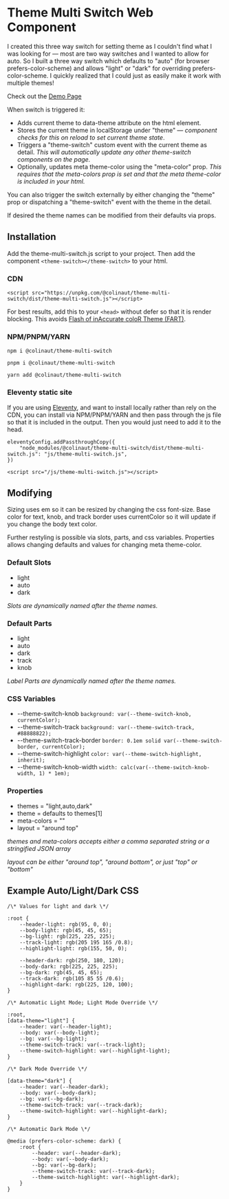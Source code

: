 # Theme Multi Switch Web Component

I created this three way switch for setting theme as I couldn't find what I was looking for — most are two way switches and I wanted to allow for auto. So I built a three way switch which defaults to "auto" (for browser prefers-color-scheme) and allows "light" or "dark" for overriding prefers-color-scheme. I quickly realized that I could just as easily make it work with multiple themes!

Check out the [Demo Page](https://colinaut.github.io/theme-multi-switch/)

When switch is triggered it:

*   Adds current theme to data-theme attribute on the html element.
*   Stores the current theme in localStorage under "theme" — _component checks for this on reload to set current theme state_.
*   Triggers a "theme-switch" custom event with the current theme as detail. _This will automatically update any other theme-switch components on the page._
*   Optionally, updates meta theme-color using the "meta-color" prop. _This requires that the meta-colors prop is set and that the meta theme-color is included in your html._

You can also trigger the switch externally by either changing the "theme" prop or dispatching a "theme-switch" event with the theme in the detail.

If desired the theme names can be modified from their defaults via props.

## Installation

Add the theme-multi-switch.js script to your project. Then add the component `<theme-switch></theme-switch>` to your html.

### CDN

```
<script src="https://unpkg.com/@colinaut/theme-multi-switch/dist/theme-multi-switch.js"></script>
```

For best results, add this to your `<head>` without defer so that it is render blocking. This avoids [Flash of inAccurate coloR Theme (FART)](https://css-tricks.com/flash-of-inaccurate-color-theme-fart/).

### NPM/PNPM/YARN

```
npm i @colinaut/theme-multi-switch

pnpm i @colinaut/theme-multi-switch

yarn add @colinaut/theme-multi-switch

```

### Eleventy static site

If you are using [Eleventy](https://www.11ty.dev), and want to install locally rather than rely on the CDN, you can install via NPM/PNPM/YARN and then pass through the js file so that it is included in the output. Then you would just need to add it to the head.

```
eleventyConfig.addPassthroughCopy({
    "node_modules/@colinaut/theme-multi-switch/dist/theme-multi-switch.js": "js/theme-multi-switch.js",
})
```
```
<script src="/js/theme-multi-switch.js"></script>
```

## Modifying

Sizing uses em so it can be resized by changing the css font-size. Base color for text, knob, and track border uses currentColor so it will update if you change the body text color.

Further restyling is possible via slots, parts, and css variables. Properties allows changing defaults and values for changing meta theme-color.

### Default Slots

*   light
*   auto
*   dark

_Slots are dynamically named after the theme names._

### Default Parts

*   light
*   auto
*   dark
*   track
*   knob

_Label Parts are dynamically named after the theme names._

### CSS Variables

*   \--theme-switch-knob `background: var(--theme-switch-knob, currentColor);`
*   \--theme-switch-track `background: var(--theme-switch-track, #88888822);`
*   \--theme-switch-track-border `border: 0.1em solid var(--theme-switch-border, currentColor);`
*   \--theme-switch-highlight `color: var(--theme-switch-highlight, inherit);`
*   \--theme-switch-knob-width `width: calc(var(--theme-switch-knob-width, 1) * 1em);`

### Properties

*   themes = "light,auto,dark"
*   theme = defaults to themes[1]
*   meta-colors = ""
*   layout = "around top"

_themes and meta-colors accepts either a comma separated string or a stringified JSON array_

_layout can be either "around top", "around bottom", or just "top" or "bottom"_

## Example Auto/Light/Dark CSS

```
/\* Values for light and dark \*/

:root {
    --header-light: rgb(95, 0, 0);
    --body-light: rgb(45, 45, 65);
    --bg-light: rgb(225, 225, 225);
    --track-light: rgb(205 195 165 /0.8);
    --highlight-light: rgb(155, 50, 0);

    --header-dark: rgb(250, 180, 120);
    --body-dark: rgb(225, 225, 225);
    --bg-dark: rgb(45, 45, 65);
    --track-dark: rgb(105 85 55 /0.6);
    --highlight-dark: rgb(225, 120, 100);
}

/\* Automatic Light Mode; Light Mode Override \*/

:root,
[data-theme="light"] {
    --header: var(--header-light);
    --body: var(--body-light);
    --bg: var(--bg-light);
    --theme-switch-track: var(--track-light);
    --theme-switch-highlight: var(--highlight-light);
}

/\* Dark Mode Override \*/

[data-theme="dark"] {
    --header: var(--header-dark);
    --body: var(--body-dark);
    --bg: var(--bg-dark);
    --theme-switch-track: var(--track-dark);
    --theme-switch-highlight: var(--highlight-dark);
}

/\* Automatic Dark Mode \*/

@media (prefers-color-scheme: dark) {
    :root {
        --header: var(--header-dark);
        --body: var(--body-dark);
        --bg: var(--bg-dark);
        --theme-switch-track: var(--track-dark);
        --theme-switch-highlight: var(--highlight-dark);
    }
}
```